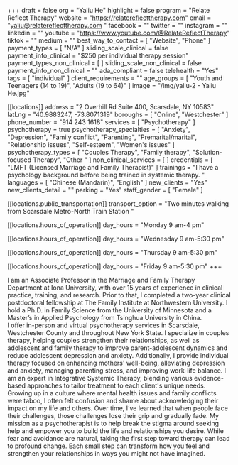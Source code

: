 +++
draft = false
org = "Yaliu He"
highlight = false
program = "Relate Reflect Therapy"
website = "https://relatereflecttherapy.com"
email = "yaliu@relatereflecttherapy.com "
facebook = ""
twitter = ""
instagram = ""
linkedin = ""
youtube = "https://www.youtube.com/@RelateReflectTherapy"
tiktok = ""
medium = ""
best_way_to_contact = [ "Website", "Phone" ]
payment_types = [ "N/A" ]
sliding_scale_clinical = false
payment_info_clinical = "$250 per individual therapy session"
payment_types_non_clinical = [ ]
sliding_scale_non_clinical = false
payment_info_non_clinical = ""
ada_compliant = false
telehealth = "Yes"
tags = [ "individual" ]
client_requirements = ""
age_groups = [ "Youth and Teenagers (14 to 19)", "Adults (19 to 64)" ]
image = "/img/yaliu-2 - Yaliu He.jpg"

[[locations]]
address = "2 Overhill Rd Suite 400, Scarsdale, NY 10583"
latLng = "40.9883247, -73.8071319"
boroughs = [ "Online", "Westchester" ]
phone_number = "914 243 1618"
services = [ "Psychotherapy" ]
psychotherapy = true
psychotherapy_specialties = [
  "Anxiety",
  "Depression",
  "Family conflict",
  "Parenting",
  "Premarital/marital",
  "Relationship issues",
  "Self-esteem",
  "Women's issues"
]
psychotherapy_types = [
  "Couples Therapy",
  "Family therapy",
  "Solution-focused Therapy",
  "Other "
]
non_clinical_services = [ ]
credentials = [ "LMFT (Licensed Marriage and Family Therapist)" ]
trainings = "I have a psychology background before being trained in systemic therapy. "
languages = [ "Chinese (Mandarin)", "English" ]
new_clients = "Yes"
new_clients_detail = ""
parking = "Yes"
staff_gender = [ "Female" ]

  [[locations.public_transportation]]
  transport_option = "Two minutes walking from Scarsdale Metro-North Train Station "

  [[locations.hours_of_operation]]
  day_hours = "Monday 9 am-4 pm"

  [[locations.hours_of_operation]]
  day_hours = "Wednesday 9 am-5:30 pm"

  [[locations.hours_of_operation]]
  day_hours = "Thursday 9 am-5:30 pm"

  [[locations.hours_of_operation]]
  day_hours = "Friday 9 am-5:30 pm"
+++


I am an Associate Professor in the Marriage and Family Therapy Department at Iona University, with over 15 years of experience in clinical practice, training, and research. Prior to that, I completed a two-year clinical postdoctoral fellowship at The Family Institute at Northwestern University. I hold a Ph.D. in Family Science from the University of Minnesota and a Master’s in Applied Psychology from Tsinghua University in China. <br>
I offer in-person and virtual psychotherapy services in Scarsdale, Westchester County and throughout New York State. I specialize in couples therapy, helping couples strengthen their relationships, as well as adolescent and family therapy to improve parent-adolescent dynamics and reduce adolescent depression and anxiety. Additionally, I provide individual therapy focused on enhancing mothers' well-being, alleviating depression and anxiety, managing parenting stress, and improving work-life balance. I am an expert in Integrative Systemic Therapy, blending various evidence-based approaches to tailor treatment to each client's unique needs. <br>
Growing up in a culture where mental health issues and family conflicts were taboo, I often felt confusion and shame about acknowledging their impact on my life and others. Over time, I’ve learned that when people face their challenges, those challenges lose their grip and gradually fade. My mission as a psychotherapist is to help break the stigma around seeking help and empower you to build the life and relationships you desire. While fear and avoidance are natural, taking the first step toward therapy can lead to profound change. Each small step can transform how you feel and strengthen your relationships in ways you might not have imagined. <br>
